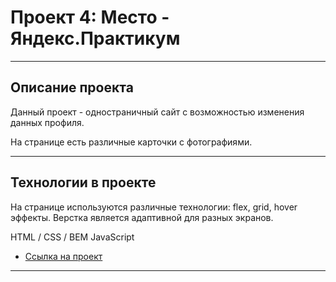 # Проект 4: Место - Яндекс.Практикум

------ 

## Описание проекта


Данный проект - одностраничный сайт с возможностью изменения данных профиля.

На странице есть различные карточки с фотографиями.

------ 

## Технологии в проекте

На странице используются различные технологии: flex, grid, hover эффекты. 
Верстка является адаптивной для разных экранов.

HTML / CSS / BEM
JavaScript

* [Ссылка на проект](https://mattzenn.github.io/mesto/)

------ 
